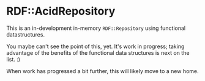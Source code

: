 RDF::AcidRepository
===================

This is an in-development in-memory `RDF::Repository` using functional
datastructures.

You maybe can't see the point of this, yet. It's work in progress;
taking advantage of the benefits of the functional data structures is
next on the list. :)

When work has progressed a bit further, this will likely move to a new
home.
